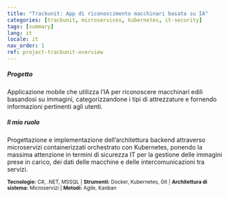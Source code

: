 ```yaml
---
title: "Trackunit: App di riconoscimento macchinari basata su IA"
categories: [trackunit, microservices, kubernetes, it-security]
tags: [summary]
lang: it
locale: it
nav_order: 1
ref: project-trackunit-overview
---
```


##### Progetto
Applicazione mobile che utilizza l’IA per riconoscere macchinari edili basandosi su immagini, categorizzandone i tipi di attrezzature e fornendo informazioni pertinenti agli utenti.

##### Il mio ruolo
Progettazione e implementazione dell’architettura backend attraverso microservizi containerizzati orchestrato con Kubernetes, ponendo la massima attenzione in termini di sicurezza IT per la gestione delle immagini prese in carico, dei dati delle macchine e delle intercomunicazioni tra servizi.

<small> **Tecnologie:** C#, .NET, MSSQL | **Strumenti:** Docker, Kubernetes, Git | **Architettura di sistema:** Microservizi | **Metodi:** Agile, Kanban</small>

